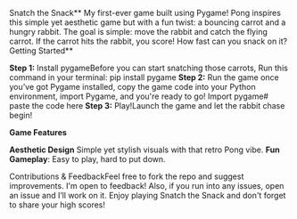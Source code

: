 Snatch the Snack**
My first-ever game built using Pygame! Pong inspires this simple yet aesthetic game but with a fun twist: a bouncing carrot and a hungry rabbit. 
The goal is simple: move the rabbit and catch the flying carrot. If the carrot hits the rabbit, you score! How fast can you snack on it? Getting Started**

**Step 1:** Install pygameBefore you can start snatching those carrots,  Run this command in your terminal: pip install pygame
**Step 2:** Run the game once you’ve got Pygame installed, copy the game code into your Python environment, import Pygame, and you're ready to go! Import pygame# paste the code here
**Step 3:** Play!Launch the game and let the rabbit chase begin! 

**Game Features**

**Aesthetic Design** Simple yet stylish visuals with that retro Pong vibe.
**Fun Gameplay**: Easy to play, hard to put down.

Contributions & FeedbackFeel free to fork the repo and suggest improvements. I'm open to feedback! Also, if you run into any issues, open an issue and I’ll work on it. Enjoy playing Snatch the Snack and don't forget to share your high scores!
